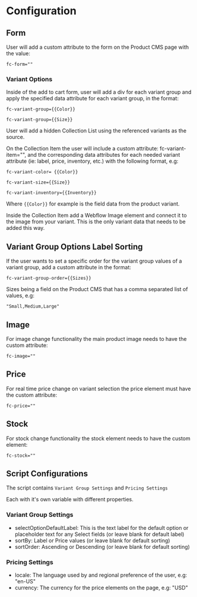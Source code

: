# Configuration

## Form

User will add a custom attribute to the form on the Product CMS page with the value:

`fc-form=""`

### Variant Options

Inside of the add to cart form, user will add a div for each variant group and apply the specified data attribute for each variant group, in the format:

`fc-variant-group={{Color}}`

`fc-variant-group={{Size}}`

User will add a hidden Collection List using the referenced variants as the source.

On the Collection Item the user will include a custom attribute: fc-variant-item="", and the corresponding data attributes for each needed variant attribute (ie: label, price, inventory, etc.) with the following format, e.g:

`fc-variant-color= {{Color}}`

`fc-variant-size={{Size}}`

`fc-variant-inventory={{Inventory}}`

Where `{{Color}}` for example is the field data from the product variant.

Inside the Collection Item add a Webflow Image element and connect it to the image from your variant. This is the only variant data that needs to be added this way.

## Variant Group Options Label Sorting

If the user wants to set a specific order for the variant group values of a variant group, add a custom attribute in the format:

`fc-variant-group-order={{Sizes}}`

Sizes being a field on the Product CMS that has a comma separated list of values, e.g:

`"Small,Medium,Large"`

## Image

For image change functionality the main product image needs to have the custom attribute:

`fc-image=""`

## Price

For real time price change on variant selection the price element must have the custom attribute:

`fc-price=""`

## Stock

For stock change functionality the stock element needs to have the custom element:

`fc-stock=""`

## Script Configurations

The script contains `Variant Group Settings` and `Pricing Settings`

Each with it's own variable with different properties.

### Variant Group Settings

- selectOptionDefaultLabel: This is the text label for the default option or placeholder text for any Select fields (or leave blank for default label)
- sortBy: Label or Price values (or leave blank for default sorting)
- sortOrder: Ascending or Descending (or leave blank for default sorting)

### Pricing Settings

- locale: The language used by and regional preference of the user, e.g: "en-US"
- currency: The currency for the price elements on the page, e.g: "USD"
